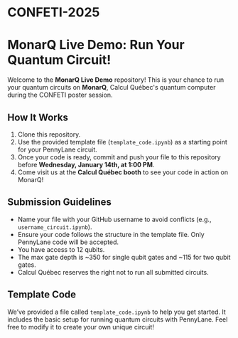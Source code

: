 # CONFETI-2025
# MonarQ Live Demo: Run Your Quantum Circuit!  

Welcome to the **MonarQ Live Demo** repository! This is your chance to run your quantum circuits on **MonarQ**, Calcul Québec's quantum computer during the CONFETI poster session.  

## How It Works  

1. Clone this repository.  
2. Use the provided template file (`template_code.ipynb`) as a starting point for your PennyLane circuit.  
3. Once your code is ready, commit and push your file to this repository before **Wednesday, January 14th, at 1:00 PM**.  
4. Come visit us at the **Calcul Québec booth** to see your code in action on MonarQ!  

## Submission Guidelines  

- Name your file with your GitHub username to avoid conflicts (e.g., `username_circuit.ipynb`).  
- Ensure your code follows the structure in the template file. Only PennyLane code will be accepted. 
- You have access to 12 qubits.
- The max gate depth is ~350 for single qubit gates and ~115 for two qubit gates.
- Calcul Québec reserves the right not to run all submitted circuits.

## Template Code  

We’ve provided a file called `template_code.ipynb` to help you get started. It includes the basic setup for running quantum circuits with PennyLane. Feel free to modify it to create your own unique circuit!  

